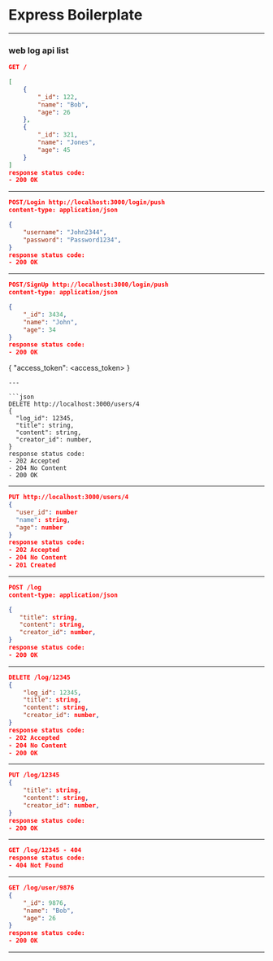# Express Boilerplate

- - -
### web log api list
```json
GET /

[
    {
        "_id": 122,
        "name": "Bob",
        "age": 26
    },
    {
        "_id": 321,
        "name": "Jones",
        "age": 45
    }
]
response status code: 
- 200 OK
```
---
```json
POST/Login http://localhost:3000/login/push
content-type: application/json

{
    "username": "John2344",
    "password": "Password1234",
}
response status code: 
- 200 OK
```
---

```json
POST/SignUp http://localhost:3000/login/push
content-type: application/json

{
    "_id": 3434,
    "name": "John",
    "age": 34
}
response status code: 
- 200 OK
```
{
   "access_token": <access_token>
}
```
---

```json
DELETE http://localhost:3000/users/4
{
  "log_id": 12345,
  "title": string,
  "content": string,
  "creator_id": number,
}
response status code: 
- 202 Accepted
- 204 No Content
- 200 OK
```
---

```json
PUT http://localhost:3000/users/4
{
  "user_id": number
  "name": string,
  "age": number
}
response status code: 
- 202 Accepted
- 204 No Content
- 201 Created
```

---
```json
POST /log
content-type: application/json

{
   "title": string,
   "content": string,
   "creator_id": number,
} 
response status code: 
- 200 OK

```
---

```json
DELETE /log/12345
{
    "log_id": 12345,
    "title": string,
    "content": string,
    "creator_id": number,
}
response status code: 
- 202 Accepted
- 204 No Content
- 200 OK 
```
---

```json
PUT /log/12345
{
    "title": string,
    "content": string,
    "creator_id": number,
}
response status code: 
- 200 OK
```
---

```json
GET /log/12345 - 404
response status code: 
- 404 Not Found
```
---

```json
GET /log/user/9876
{
    "_id": 9876,
    "name": "Bob",
    "age": 26
}
response status code: 
- 200 OK

```
---



